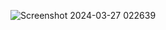 
![Screenshot 2024-03-27 022639](https://github.com/UrseAdrianDinu/Computer-vision/assets/56962587/5096bda4-ce5b-44e1-af7c-feace28822e6)

